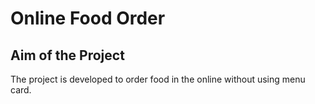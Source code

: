 
# Online Food Order

## Aim of the Project
 The project is developed to order food in the online without using menu card.

 
